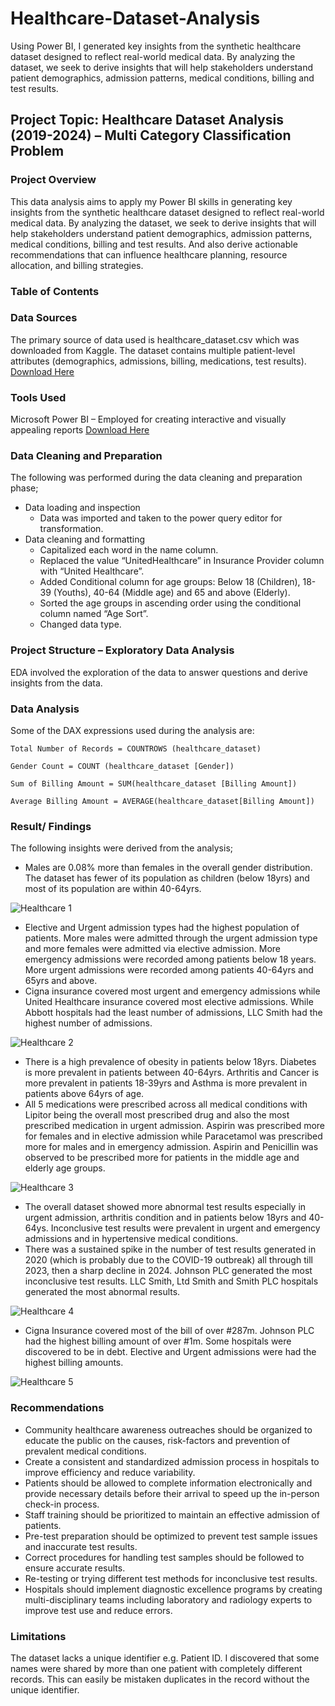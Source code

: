 # Healthcare-Dataset-Analysis
Using Power BI, I generated key insights from the synthetic healthcare dataset designed to reflect real-world medical data. By analyzing the dataset, we seek to derive insights that will help stakeholders understand patient demographics, admission patterns, medical conditions, billing and test results.

## Project Topic: Healthcare Dataset Analysis (2019-2024) – Multi Category Classification Problem

### Project Overview

This data analysis aims to apply my Power BI skills in generating key insights from the synthetic healthcare dataset designed to reflect real-world medical data. By analyzing the dataset, we seek to derive insights that will help stakeholders understand patient demographics, admission patterns, medical conditions, billing and test results. And also derive actionable recommendations that can influence healthcare planning, resource allocation, and billing strategies.

### Table of Contents

### Data Sources

The primary source of data used is healthcare_dataset.csv which was downloaded from Kaggle. The dataset contains multiple patient-level attributes (demographics, admissions, billing, medications, test results). [Download Here](https://www.kaggle.com/datasets/prasad22/healthcare-dataset)

### Tools Used

Microsoft Power BI – Employed for creating interactive and visually appealing reports [Download Here](https://www.microsoft.com/en-us/download/details.aspx?id=58494)

### Data Cleaning and Preparation

The following was performed during the data cleaning and preparation phase;
- Data loading and inspection
    - Data was imported and taken to the power query editor for transformation.
- Data cleaning and formatting
    - Capitalized each word in the name column.
    - Replaced the value “UnitedHealthcare” in Insurance Provider column with “United Healthcare”.
    - Added Conditional column for age groups: Below 18 (Children), 18-39 (Youths), 40-64 (Middle age) and 65 and above (Elderly).
    - Sorted the age groups in ascending order using the conditional column named “Age Sort”.
    - Changed data type.

 ### Project Structure – Exploratory Data Analysis

EDA involved the exploration of the data to answer questions and derive insights from the data.

### Data Analysis

Some of the DAX expressions used during the analysis are:
``` DAX
Total Number of Records = COUNTROWS (healthcare_dataset)

```
``` DAX
Gender Count = COUNT (healthcare_dataset [Gender])

```

``` DAX
Sum of Billing Amount = SUM(healthcare_dataset [Billing Amount])

```

``` DAX
Average Billing Amount = AVERAGE(healthcare_dataset[Billing Amount])

```

### Result/ Findings

The following insights were derived from the analysis;
- Males are 0.08% more than females in the overall gender distribution. The dataset has fewer of its population as children (below 18yrs) and most of its population are within 40-64yrs.

![Healthcare 1](https://github.com/user-attachments/assets/ef3c60c3-e682-4eb0-951b-3362ce73cd95)

- Elective and Urgent admission types had the highest population of patients. More males were admitted through the urgent admission type and more females were admitted via elective admission. More emergency admissions were recorded among patients below 18 years. More urgent admissions were recorded among patients 40-64yrs and 65yrs and above. 
- Cigna insurance covered most urgent and emergency admissions while United Healthcare insurance covered most elective admissions. While Abbott hospitals had the least number of admissions, LLC Smith had the highest number of admissions.

![Healthcare 2](https://github.com/user-attachments/assets/a2b1c5a2-d3bd-4802-805e-4c1ca3de7d9d)

- There is a high prevalence of obesity in patients below 18yrs. Diabetes is more prevalent in patients between 40-64yrs. Arthritis and Cancer is more prevalent in patients 18-39yrs and Asthma is more prevalent in patients above 64yrs of age.
- All 5 medications were prescribed across all medical conditions with Lipitor being the overall most prescribed drug and also the most prescribed medication in urgent admission. Aspirin was prescribed more for females and in elective admission while Paracetamol was prescribed more for males and in emergency admission. Aspirin and Penicillin was observed to be prescribed more for patients in the middle age and elderly age groups.

![Healthcare 3](https://github.com/user-attachments/assets/47f80782-39bc-4668-a92e-f37e3a949875)

- The overall dataset showed more abnormal test results especially in urgent admission, arthritis condition and in patients below 18yrs and 40-64ys. Inconclusive test results were prevalent in urgent and emergency admissions and in hypertensive medical conditions.
- There was a sustained spike in the number of test results generated in 2020 (which is probably due to the COVID-19 outbreak) all through till 2023, then a sharp decline in 2024.
Johnson PLC generated the most inconclusive test results. LLC Smith, Ltd Smith and Smith PLC hospitals generated the most abnormal results.

![Healthcare 4](https://github.com/user-attachments/assets/3ff3830c-9eca-4542-89b4-de7619ff68b7)

- Cigna Insurance covered most of the bill of over #287m. Johnson PLC had the highest billing amount of over #1m. Some hospitals were discovered to be in debt. Elective and Urgent admissions were had the highest billing amounts.

![Healthcare 5](https://github.com/user-attachments/assets/6bc0d7c5-0aa4-4134-89d8-68498820e7ce)

### Recommendations

- Community healthcare awareness outreaches should be organized to educate the public on the causes, risk-factors and prevention of prevalent medical conditions.
- Create a consistent and standardized admission process in hospitals to improve efficiency and reduce variability.
- Patients should be allowed to complete information electronically and provide necessary details before their arrival to speed up the in-person check-in process.
- Staff training should be prioritized to maintain an effective admission of patients.
- Pre-test preparation should be optimized to prevent test sample issues and inaccurate test results.
- Correct procedures for handling test samples should be followed to ensure accurate results.
- Re-testing or trying different test methods for inconclusive test results.
- Hospitals should implement diagnostic excellence programs by creating multi-disciplinary teams including laboratory and radiology experts to improve test use and reduce errors.	

### Limitations

The dataset lacks a unique identifier e.g. Patient ID. I discovered that some names were shared by more than one patient with completely different records. This can easily be mistaken duplicates in the record without the unique identifier.
